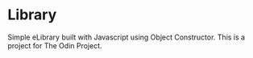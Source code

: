 # Library

Simple eLibrary built with Javascript using Object Constructor.
This is a project for The Odin Project.
